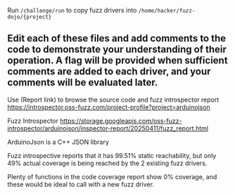Run `/challenge/run` to copy fuzz drivers into `/home/hacker/fuzz-dojo/{project}`

Edit each of these files and add comments to the code to demonstrate your understanding of their operation. A flag will be provided when sufficient comments are added to each driver, and your comments will be evaluated later.
---
Use (Report link) to browse the source code and fuzz introspector report https://introspector.oss-fuzz.com/project-profile?project=arduinojson 

Fuzz Introspector
https://storage.googleapis.com/oss-fuzz-introspector/arduinojson/inspector-report/20250411/fuzz_report.html

ArduinoJson is a C++ JSON library

Fuzz introspective reports that it has 99.51% static reachability, but only 49% actual coverage is being reached by the 2 existing fuzz drivers.

Plenty of functions in the code coverage report show 0% coverage, and these would be ideal to call with a new fuzz driver.
